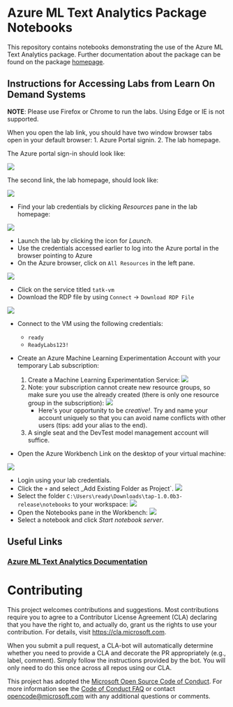 # Azure ML Text Analytics Package Notebooks

This repository contains notebooks demonstrating the use of the Azure ML Text Analytics package. Further documentation about the package can be found on the package [homepage](https://docs.microsoft.com/en-us/azure/machine-learning/service/reference-python-package-overview#azure-ml-package-for-text-analytics).

## Instructions for Accessing Labs from Learn On Demand Systems

**NOTE**: Please use Firefox or Chrome to run the labs. Using Edge or IE is not supported.

When you open the lab link, you should have two window browser tabs open in your default browser: 1. Azure Portal signin. 2. The lab homepage.

The Azure portal sign-in should look like:

![](imgs/lab-portal-signin.PNG)

The second link, the lab homepage, should look like:

![](imgs/lods-start.PNG)

- Find your lab credentials by clicking _Resources_ pane in the lab homepage:

![](imgs/lods-credentials.PNG)

- Launch the lab by clicking the icon for _Launch_.
- Use the  credentials accessed earlier to log into the Azure portal in the browser pointing to Azure
- On the Azure browser, click on `All Resources` in the left pane.

![](imgs/lods-all-services.PNG)
- Click on the service titled `tatk-vm`
- Download the RDP file by using `Connect` -> `Download RDP File` 

![](imgs/lods-RDP-download.PNG)

- Connect to the VM using the following credentials:
    * `ready`
    * `ReadyLabs123!`
- Create an Azure Machine Learning Experimentation Account with your temporary Lab subscription:

    1. Create a Machine Learning Experimentation Service:
    ![](imgs/aml-create-experimentation.PNG)
    1. Note: your subscription cannot create new resource groups, so make sure you use the already created (there is only one resource group in the subscription):
    ![](imgs/aml-settings.PNG)
    	* Here's your opportunity to be _creative!_. Try and name your account uniquely so that you can avoid name conflicts with other users (tips: add your alias to the end).
    1. A single seat and the DevTest model management account will suffice.

- Open the Azure Workbench Link on the desktop of your virtual machine:

![](imgs/vm-desktop.PNG)

- Login using your lab credentials.
- Click the `+` and select _Add Existing Folder as Project`.
![](imgs/aml-add-folder.PNG)
- Select the folder `C:\Users\ready\Downloads\tap-1.0.0b3-release\notebooks` to your workspace:
![](imgs/aml-select-folder.PNG)
- Open the Notebooks pane in the Workbench:
![](imgs/aml-start-server.PNG)
- Select a notebook and click _Start notebook server_.


## Useful Links

### [Azure ML Text Analytics Documentation](https://docs.microsoft.com/en-us/azure/machine-learning/service/reference-python-package-overview#azure-ml-package-for-text-analytics)

# Contributing

This project welcomes contributions and suggestions.  Most contributions require you to agree to a
Contributor License Agreement (CLA) declaring that you have the right to, and actually do, grant us
the rights to use your contribution. For details, visit https://cla.microsoft.com.

When you submit a pull request, a CLA-bot will automatically determine whether you need to provide
a CLA and decorate the PR appropriately (e.g., label, comment). Simply follow the instructions
provided by the bot. You will only need to do this once across all repos using our CLA.

This project has adopted the [Microsoft Open Source Code of Conduct](https://opensource.microsoft.com/codeofconduct/).
For more information see the [Code of Conduct FAQ](https://opensource.microsoft.com/codeofconduct/faq/) or
contact [opencode@microsoft.com](mailto:opencode@microsoft.com) with any additional questions or comments.

